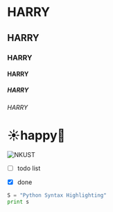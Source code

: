# HARRY
## HARRY
### HARRY
#### HARRY
##### HARRY
###### HARRY

# :sunny:happy:shit:

![NKUST](NKUST.png[NKUST])


- [ ] todo list 
- [x] done


```python
S = "Python Syntax Highlighting"
print s
```
